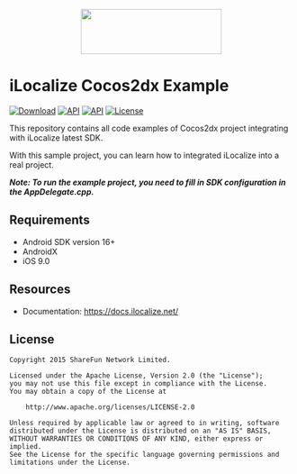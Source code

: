 [<p align="center"><img src="https://cdnimage.aihelp.net/FileService/UserFile/202010310653020595e8d8fcacb.png" data-canonical-src="https://cdnimage.aihelp.net/FileService/UserFile/202010310653020595e8d8fcacb.png" width="250" height="80" align="center"/></p>](https://console.ilocalize.net/)



# iLocalize Cocos2dx Example



[![Download](https://api.bintray.com/packages/ilocalize/ilocalize/ilocalize-aar/images/download.svg)](https://bintray.com/ilocalize/ilocalize/ilocalize-aar/_latestVersion) [![API](https://img.shields.io/badge/Android%20API-16%2B-brightgreen.svg?style=flat)](https://android-arsenal.com/api?level=16) [![API](https://img.shields.io/badge/iOS%20API-9.0%2B-brightgreen.svg?style=flat)]() [![License](https://img.shields.io/badge/License%20-Apache%202-337ab7.svg)](https://www.apache.org/licenses/LICENSE-2.0)



This repository contains all code examples of Cocos2dx project integrating with iLocalize latest SDK.

With this sample project, you can learn how to integrated iLocalize into a real project.

***Note: To run the example project, you need to fill in SDK configuration in the AppDelegate.cpp.***



## Requirements

- Android SDK version 16+
- AndroidX
- iOS 9.0


## Resources

- Documentation: https://docs.ilocalize.net/



## License

```
Copyright 2015 ShareFun Network Limited.

Licensed under the Apache License, Version 2.0 (the "License");
you may not use this file except in compliance with the License.
You may obtain a copy of the License at

    http://www.apache.org/licenses/LICENSE-2.0

Unless required by applicable law or agreed to in writing, software
distributed under the License is distributed on an "AS IS" BASIS,
WITHOUT WARRANTIES OR CONDITIONS OF ANY KIND, either express or implied.
See the License for the specific language governing permissions and
limitations under the License.
```
